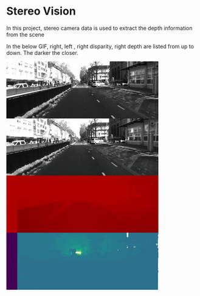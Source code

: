 # Stereo Vision

In this project, stereo camera data is used to extract the depth information from the scene

In the below GIF, right, left , right disparity, right depth are listed from up to down. The darker the closer.


<img src="combined_output.gif" width="400" height="600">

